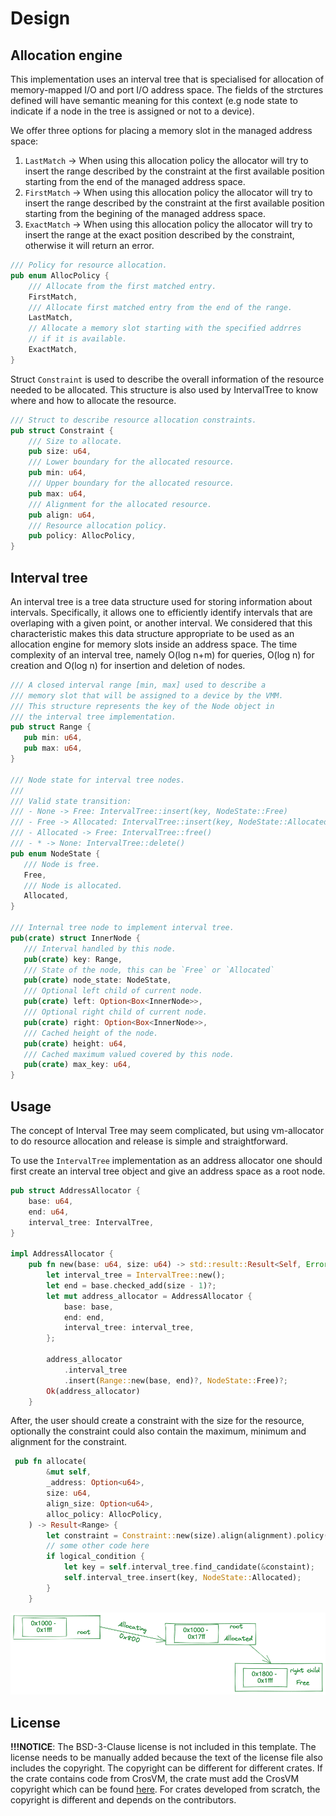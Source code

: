 # Design

## Allocation engine

This implementation uses an interval tree that is specialised for allocation of
memory-mapped I/O and port I/O address space. The fields of the strctures
defined will have semantic meaning for this context (e.g node state to indicate
if a node in the tree is assigned or not to a device).

We offer three options for placing a memory slot in the managed address space:

1. `LastMatch` -> When using this allocation policy the allocator will try to
insert the range described by the constraint at the first available position
starting from the end of the managed address space.
2. `FirstMatch` -> When using this allocation policy the allocator will try to
insert the range described by the constraint at the first available position
starting from the begining of the managed address space.
3. `ExactMatch` -> When using this allocation policy the allocator will try to
insert the range at the exact position described by the constraint, otherwise
it will return an error.

```rust
/// Policy for resource allocation.
pub enum AllocPolicy {
    /// Allocate from the first matched entry.
    FirstMatch,
    /// Allocate first matched entry from the end of the range.
    LastMatch,
    // Allocate a memory slot starting with the specified addrres
    // if it is available.
    ExactMatch,
}
```

Struct `Constraint` is used to describe the overall information of the resource
needed to be allocated. This structure is also used by IntervalTree to know where
and how to allocate the resource.

```rust
/// Struct to describe resource allocation constraints.
pub struct Constraint {
    /// Size to allocate.
    pub size: u64,
    /// Lower boundary for the allocated resource.
    pub min: u64,
    /// Upper boundary for the allocated resource.
    pub max: u64,
    /// Alignment for the allocated resource.
    pub align: u64,
    /// Resource allocation policy.
    pub policy: AllocPolicy,
}
```

## Interval tree

An interval tree is a tree data structure used for storing information about intervals.
Specifically, it allows one to efficiently identify intervals that are overlaping
with a given point, or another interval. We considered that this characteristic
makes this data structure appropriate to be used as an allocation engine for
memory slots inside an address space. The time complexity of an interval tree,
namely O(log ⁡n+m) for queries, O(log n) for creation and O(log n) for insertion
and deletion of nodes.

 ```rust
/// A closed interval range [min, max] used to describe a
/// memory slot that will be assigned to a device by the VMM.
/// This structure represents the key of the Node object in
/// the interval tree implementation.
pub struct Range {
    pub min: u64,
    pub max: u64,
}

/// Node state for interval tree nodes.
///
/// Valid state transition:
/// - None -> Free: IntervalTree::insert(key, NodeState::Free)
/// - Free -> Allocated: IntervalTree::insert(key, NodeState::Allocated)
/// - Allocated -> Free: IntervalTree::free()
/// - * -> None: IntervalTree::delete()
pub enum NodeState {
    /// Node is free.
    Free,
    /// Node is allocated.
    Allocated,
}

/// Internal tree node to implement interval tree.
pub(crate) struct InnerNode {
    /// Interval handled by this node.
    pub(crate) key: Range,
    /// State of the node, this can be `Free` or `Allocated`
    pub(crate) node_state: NodeState,
    /// Optional left child of current node.
    pub(crate) left: Option<Box<InnerNode>>,
    /// Optional right child of current node.
    pub(crate) right: Option<Box<InnerNode>>,
    /// Cached height of the node.
    pub(crate) height: u64,
    /// Cached maximum valued covered by this node.
    pub(crate) max_key: u64,
}
```

## Usage

The concept of Interval Tree may seem complicated, but using vm-allocator to do
resource allocation and release is simple and straightforward.

To use the `IntervalTree` implementation as an address allocator one should first
create an interval tree object and give an address space as a root node.

```rust
pub struct AddressAllocator {
    base: u64,
    end: u64,
    interval_tree: IntervalTree,
}

impl AddressAllocator {
    pub fn new(base: u64, size: u64) -> std::result::Result<Self, Error> {
        let interval_tree = IntervalTree::new();
        let end = base.checked_add(size - 1)?;
        let mut address_allocator = AddressAllocator {
            base: base,
            end: end,
            interval_tree: interval_tree,
        };

        address_allocator
            .interval_tree
            .insert(Range::new(base, end)?, NodeState::Free)?;
        Ok(address_allocator)
    }
```

After, the user should create a constraint with the size for the resource, optionally
 the constraint could also contain the maximum, minimum and alignment for the
 constraint.

```rust
 pub fn allocate(
        &mut self,
        _address: Option<u64>,
        size: u64,
        align_size: Option<u64>,
        alloc_policy: AllocPolicy,
    ) -> Result<Range> {
        let constraint = Constraint::new(size).align(alignment).policy(alloc_policy);
        // some other code here
        if logical_condition {
            let key = self.interval_tree.find_candidate(&constaint);
            self.interval_tree.insert(key, NodeState::Allocated);
        }
    }
```

![Allocation example](/images/allocation_example.png)

## License

**!!!NOTICE**: The BSD-3-Clause license is not included in this template.
The license needs to be manually added because the text of the license file
also includes the copyright. The copyright can be different for different
crates. If the crate contains code from CrosVM, the crate must add the
CrosVM copyright which can be found
[here](https://chromium.googlesource.com/chromiumos/platform/crosvm/+/master/LICENSE).
For crates developed from scratch, the copyright is different and depends on
the contributors.
